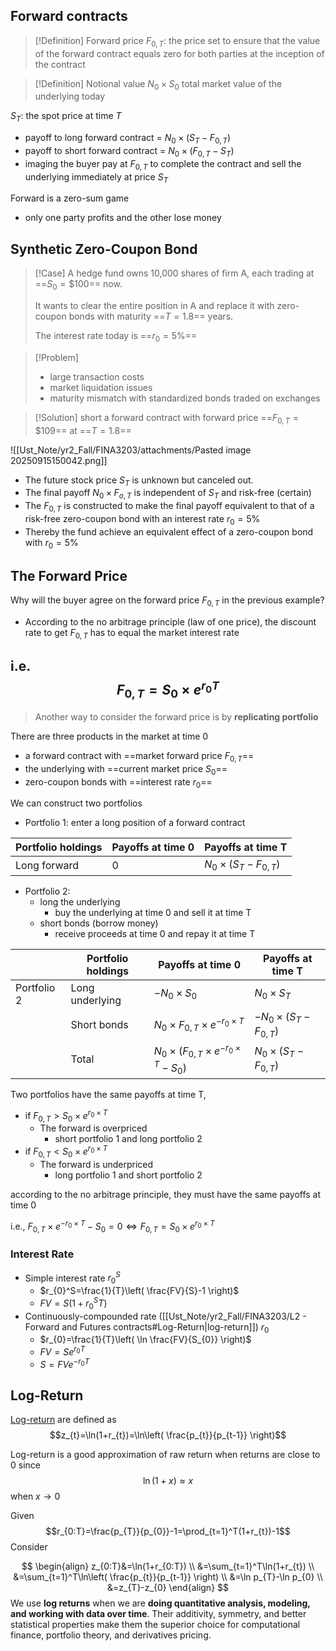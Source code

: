 ## Forward contracts
> [!Definition] Forward price $F_{0,T}$:
> the price set to ensure that the value of the forward contract equals zero for both parties at the inception of the contract

>[!Definition] Notional value $N_{0}\times S_{0}$
> total market value of the underlying today

$S_{T}$: the spot price at time $T$
- payoff to long forward contract = $N_{0}\times(S_{T}-F_{0,T})$
- payoff to short forward contract = $N_{0}\times(F_{0,T}-S_{T})$
- imaging the buyer pay at $F_{0,T}$ to complete the contract and sell the underlying immediately at price $S_{T}$

Forward is a zero-sum game
- only one party profits and the other lose money

## Synthetic Zero-Coupon Bond
> [!Case]
> A hedge fund owns 10,000 shares of firm A, each trading at ==$S_{0}=\$100$== now.
>
> It wants to clear the entire position in A and replace it with zero-coupon bonds with maturity ==$T=1.8$== years.
> 
> The interest rate today is ==$r_{0}=5\%$==

> [!Problem]
> - large transaction costs
> - market liquidation issues
> - maturity mismatch with standardized bonds traded on exchanges

> [!Solution]
> short a forward contract with forward price ==$F_{0,T}=\$109$== at ==$T=1.8$==

![[Ust_Note/yr2_Fall/FINA3203/attachments/Pasted image 20250915150042.png]]
- The future stock price $S_{T}$ is unknown but canceled out.
- The final payoff $N_{0}\times F_{o,T}$ is independent of $S_{T}$ and risk-free (certain)
- The $F_{0,T}$ is constructed to make the final payoff equivalent to that of a risk-free zero-coupon bond with an interest rate $r_{0}=5\%$
- Thereby the fund achieve an equivalent effect of a zero-coupon bond with $r_{0}=5\%$

## The Forward Price 
Why will the buyer agree on the forward price $F_{0,T}$ in the previous example?
- According to the no arbitrage principle (law of one price), the discount rate to get $F_{0,T}$ has to equal the market interest rate

i.e.
$$F_{0,T}=S_{0}\times e^{r_{0}T}$$
---
> Another way to consider the forward price is by **replicating portfolio**

There are three products in the market at time 0
- a forward contract with ==market forward price $F_{0,T}$== 
-  the underlying with ==current market price $S_{0}$==
- zero-coupon bonds with ==interest rate $r_{0}$==

We can construct two portfolios
- Portfolio 1: enter a long position of a forward contract

|Portfolio holdings | Payoffs at time 0 | Payoffs at time T|
|---|---|---|
| Long forward|0|$N_{0}\times(S_{T}-F_{0,T})$|

- Portfolio 2: 
	- long the underlying
		- buy the underlying at time 0 and sell it at time T
	- short bonds (borrow money)
		- receive proceeds at time 0 and repay it at time T

| | Portfolio holdings | Payoffs at time 0 | Payoffs at time T|
|---|---|---|---|
|Portfolio 2| Long underlying|$-N_{0}\times S_{0}$|$N_{0}\times S_{T}$|
||Short bonds|$N_{0}\times F_{0,T}\times e^{-r_{0}\times T}$|$-N_{0}\times(S_{T}-F_{0,T})$
||Total|$N_{0}\times(F_{0,T}\times e^{-r_{0}\times T}-S_{0})$|$N_{0}\times(S_{T}-F_{0,T})$

Two portfolios have the same payoffs at time T,

- if $F_{0,T}>S_{0}\times e^{r_{0}\times T}$
	- The forward is overpriced
		- short portfolio 1 and long portfolio 2
- if $F_{0,T}<S_{0}\times e^{r_{0}\times T}$
	- The forward is underpriced
		- long portfolio 1 and short portfolio 2

according to the no arbitrage principle, they must have the same payoffs at time 0

i.e., $F_{0,T}\times e^{-r_{0}\times T}-S_{0}=0 \iff F_{0,T}=S_{0}\times e^{r_{0}\times T}$


### Interest Rate
- Simple interest rate $r_{0}^S$
	- $r_{0}^S=\frac{1}{T}\left( \frac{FV}{S}-1 \right)$
	- $FV=S(1+r_{0}^ST)$
- Continuously-compounded rate ([[Ust_Note/yr2_Fall/FINA3203/L2 - Forward and Futures contracts#Log-Return|log-return]]) $r_{0}$
	- $r_{0}=\frac{1}{T}\left( \ln \frac{FV}{S_{0}} \right)$
	- $FV=Se^{r_{0}T}$
	- $S=FVe^{-r_{0}T}$









## Log-Return
[Log-return](https://gregorygundersen.com/blog/2022/02/06/log-returns/) are defined as
$$z_{t}=\ln(1+r_{t})=\ln\left( \frac{p_{t}}{p_{t-1}} \right)$$

Log-return is a good approximation of raw return when returns are close to 0 since
$$\ln(1+x)\approx x$$
when $x\to 0$

Given
$$r_{0:T}=\frac{p_{T}}{p_{0}}-1=\prod_{t=1}^T(1+r_{t})-1$$
 Consider

$$
\begin{align}
z_{0:T}&=\ln(1+r_{0:T}) \\
&=\sum_{t=1}^T\ln(1+r_{t}) \\
&=\sum_{t=1}^T\ln\left( \frac{p_{t}}{p_{t-1}} \right) \\
&=\ln p_{T}-\ln p_{0} \\
&=z_{T}-z_{0}
\end{align}
$$
We use **log returns** when we are **doing quantitative analysis, modeling, and working with data over time**. Their additivity, symmetry, and better statistical properties make them the superior choice for computational finance, portfolio theory, and derivatives pricing.
